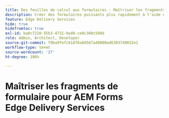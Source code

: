 ```yaml
---
title: Des feuilles de calcul aux formulaires - Maîtriser les fragments de formulaire pour Forms Edge Delivery
description: Créer des formulaires puissants plus rapidement à l’aide de fragments de formulaire
feature: Edge Delivery Services
hide: true
hidefromtoc: true
exl-id: ba8c7220-55b3-4731-9e40-ce0c360c508d
role: Admin, Architect, Developer
source-git-commit: f9ba9fefc61876a60567a40000ed6303740032e1
workflow-type: tm+mt
source-wordcount: '27'
ht-degree: 100%

---
```


# Maîtriser les fragments de formulaire pour AEM Forms Edge Delivery Services
